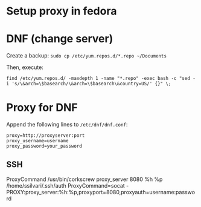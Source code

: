 # Setup proxy in fedora
# DNF (change server)

Create a backup: ```sudo cp /etc/yum.repos.d/*.repo ~/Documents```

Then, execute: 
```
find /etc/yum.repos.d/ -maxdepth 1 -name "*.repo" -exec bash -c "sed -i 's/\&arch=\$basearch/\&arch=\$basearch\&country=US/' {}" \;
```

# Proxy for DNF
Append the following lines to `/etc/dnf/dnf.conf`:
```
proxy=http://proxyserver:port
proxy_username=username
proxy_password=your_password
```

## SSH
ProxyCommand /usr/bin/corkscrew proxy_server 8080 %h %p /home/ssilvari/.ssh/auth
ProxyCommand=socat - PROXY:proxy_server:%h:%p,proxyport=8080,proxyauth=username:password
